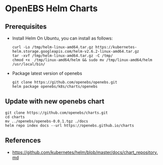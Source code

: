 # OpenEBS Helm Charts

## Prerequisites
- Install Helm
  On Ubuntu, you can install as follows:
  ```
  curl -Lo /tmp/helm-linux-amd64.tar.gz https://kubernetes-helm.storage.googleapis.com/helm-v2.6.2-linux-amd64.tar.gz
  tar -xvf /tmp/helm-linux-amd64.tar.gz -C /tmp/
  chmod +x  /tmp/linux-amd64/helm && sudo mv /tmp/linux-amd64/helm /usr/local/bin/
  ```

- Package latest version of openebs 
  ```
  git clone https://github.com/openebs/openebs.git
  helm package openebs/k8s/charts/openebs
  ```

## Update with new openebs chart

```
git clone https://github.com/openebs/charts.git
cd charts
mv ../openebs/openebs-0.0.1.tgz ./docs
helm repo index docs --url https://openebs.github.io/charts
```

## References
- https://github.com/kubernetes/helm/blob/master/docs/chart_repository.md
